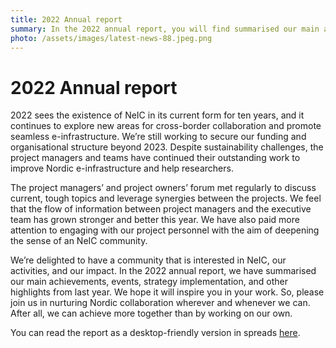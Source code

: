 ```yaml
---
title: 2022 Annual report
summary: In the 2022 annual report, you will find summarised our main achievements, events, strategy implementation, and other highlights from NeIC’s tenth anniversary. We hope this report will inspire you in your work. 
photo: /assets/images/latest-news-88.jpeg.png
---
```


2022 Annual report
===========================

2022 sees the existence of NeIC in its current form for ten years, and it continues to explore new areas for cross-border collaboration and promote seamless e-infrastructure. We’re still working to secure our funding and organisational structure beyond 2023. Despite sustainability challenges, the project managers and teams have continued their outstanding work to improve Nordic e-infrastructure and help researchers. 

The project managers’ and project owners’ forum met regularly to discuss current, tough topics and leverage synergies between the projects. We feel that the flow of information between project managers and the executive team has grown stronger and better this year. We have also paid more attention to engaging with our project personnel with the aim of deepening the sense of an NeIC community.

We’re delighted to have a community that is interested in NeIC, our activities, and our impact. In the 2022 annual report, we have summarised our main achievements, events, strategy implementation, and other highlights from last year. We hope it will inspire you in your work. So, please join us in nurturing Nordic collaboration wherever and whenever we can. After all, we can achieve more together than by working on our own.

You can read the report as a desktop-friendly version in spreads [here](https://wiki.neic.no/w/ext/img_auth.php/7/7a/Annual_Report_2022_Spreads.pdf).
